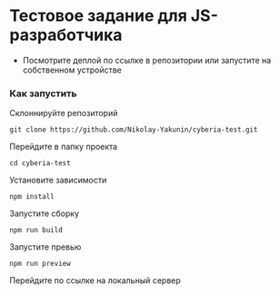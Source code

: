 # Тестовое задание для JS-разработчика

- Посмотрите деплой по ссылке в репозитории или запустите на собственном устройстве

### Как запустить

Склоннируйте репозиторий
``` shell
git clone https://github.com/Nikolay-Yakunin/cyberia-test.git
```

Перейдите в папку проекта
``` shell
cd cyberia-test
```

Установите зависимости
``` shell
npm install
```

Запустите сборку
``` shell
npm run build
```

Запустите превью
``` shell
npm run preview
```

Перейдите по ссылке на локальный сервер
